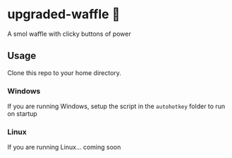 # upgraded-waffle 🧇

A smol waffle with clicky buttons of power

## Usage

Clone this repo to your home directory.

### Windows

If you are running Windows, setup the script in the `autohotkey` folder to run on startup

### Linux

If you are running Linux... coming soon
